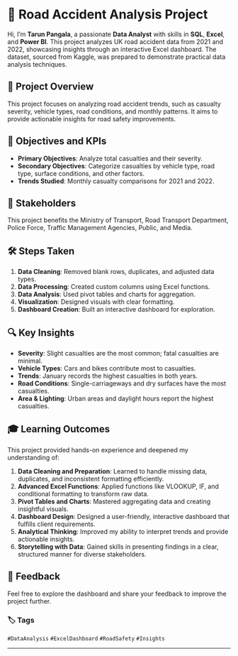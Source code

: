 # 🚦 Road Accident Analysis Project  

Hi, I’m **Tarun Pangala**, a passionate **Data Analyst** with skills in **SQL**, **Excel**, and **Power BI**. This project analyzes UK road accident data from 2021 and 2022, showcasing insights through an interactive Excel dashboard. The dataset, sourced from Kaggle, was prepared to demonstrate practical data analysis techniques.

## 📄 Project Overview  
This project focuses on analyzing road accident trends, such as casualty severity, vehicle types, road conditions, and monthly patterns. It aims to provide actionable insights for road safety improvements.

## 🎯 Objectives and KPIs  
- **Primary Objectives**: Analyze total casualties and their severity.  
- **Secondary Objectives**: Categorize casualties by vehicle type, road type, surface conditions, and other factors.  
- **Trends Studied**: Monthly casualty comparisons for 2021 and 2022.  

## 👥 Stakeholders  
This project benefits the Ministry of Transport, Road Transport Department, Police Force, Traffic Management Agencies, Public, and Media.

## 🛠️ Steps Taken  
1. **Data Cleaning**: Removed blank rows, duplicates, and adjusted data types.  
2. **Data Processing**: Created custom columns using Excel functions.  
3. **Data Analysis**: Used pivot tables and charts for aggregation.  
4. **Visualization**: Designed visuals with clear formatting.  
5. **Dashboard Creation**: Built an interactive dashboard for exploration.

## 🔍 Key Insights  
- **Severity**: Slight casualties are the most common; fatal casualties are minimal.  
- **Vehicle Types**: Cars and bikes contribute most to casualties.  
- **Trends**: January records the highest casualties in both years.  
- **Road Conditions**: Single-carriageways and dry surfaces have the most casualties.  
- **Area & Lighting**: Urban areas and daylight hours report the highest casualties.  

## 🎓 Learning Outcomes  
This project provided hands-on experience and deepened my understanding of:  
1. **Data Cleaning and Preparation**: Learned to handle missing data, duplicates, and inconsistent formatting efficiently.  
2. **Advanced Excel Functions**: Applied functions like VLOOKUP, IF, and conditional formatting to transform raw data.  
3. **Pivot Tables and Charts**: Mastered aggregating data and creating insightful visuals.  
4. **Dashboard Design**: Designed a user-friendly, interactive dashboard that fulfills client requirements.  
5. **Analytical Thinking**: Improved my ability to interpret trends and provide actionable insights.  
6. **Storytelling with Data**: Gained skills in presenting findings in a clear, structured manner for diverse stakeholders.  

## 🌟 Feedback  
Feel free to explore the dashboard and share your feedback to improve the project further.

### 🏷️ Tags  
`#DataAnalysis` `#ExcelDashboard` `#RoadSafety` `#Insights`

--- 
